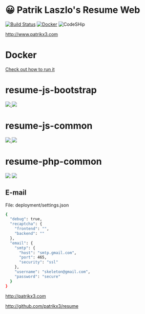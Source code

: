 # 😀 Patrik Laszlo's Resume Web
 
[![Build Status](https://api.travis-ci.com/patrikx3/resume-web.svg?branch=master)](https://travis-ci.com/patrikx3/resume-web)
[![Docker](https://img.shields.io/badge/Docker-alive-blue.svg)](https://hub.docker.com/r/patrikx3/resume/)
![CodeSHip](https://codeship.com/projects/951b4e20-b118-0134-b8d2-02806e5946e9/status?branch=master)

http://www.patrikx3.com

# Docker
[Check out how to run it](https://hub.docker.com/r/patrikx3/resume/)

# resume-js-bootstrap
[ ![](https://img.shields.io/badge/GitHub-resume--js--bootstrap-ffcc00.svg) ](https://github.com/patrikx3/resume-js-bootstrap)  [![](https://api.travis-ci.com/patrikx3/resume-js-bootstrap.svg?branch=master) ](https://travis-ci.com/patrikx3/resume-js-bootstrap?branch=master)

# resume-js-common
[ ![](https://img.shields.io/badge/GitHub-resume--js--common-ffcc00.svg) ](https://github.com/patrikx3/resume-js-common)  [ ![](https://api.travis-ci.com/patrikx3/resume-js-common.svg?branch=master) ](https://travis-ci.com/patrikx3/resume-js-common?branch=master) 

# resume-php-common 
 [![](https://img.shields.io/badge/GitHub-resume--php--common-ffcc00.svg)](https://github.com/patrikx3/resume-php-common)  [ ![](https://api.travis-ci.com/patrikx3/resume-php-common.svg?branch=master) ](https://travis-ci.com/patrikx3/resume-php-common?branch=master) 

## E-mail
File: deployment/settings.json
```bash
{
  "debug": true,
  "recaptcha": {
    "frontend": "",
    "backend": ""
  },
  "email": {
    "smtp": {
      "host": "smtp.gmail.com",
      "port": 465,
      "security": "ssl"
    },
    "username": "skeleton@gmail.com",
    "password": "secure"
  }
}
```



http://patrikx3.com

http://github.com/patrikx3/resume
 